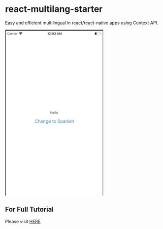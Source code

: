 # react-multilang-starter

Easy and efficient multilingual in react/react-native apps using Context API.


![](multilang.gif)

## For Full Tutorial
Please visit [HERE](https://medium.com/@sarmadshah/easy-and-efficient-multi-language-in-react-react-native-apps-using-context-api-bfa637468d1c)
